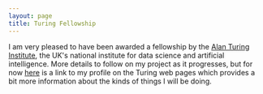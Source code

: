 ```yaml
---
layout: page
title: Turing Fellowship
---
```


I am very pleased to have been awarded a fellowship by the [Alan Turing Institute](https://www.turing.ac.uk/), the UK's national institute for data science and artificial intelligence. More details to follow on my project as it progresses, but for now [here](https://www.turing.ac.uk/people/researchers/nik-lomax) is a link to my profile on the Turing web pages which provides a bit more information about the kinds of things I will be doing.
